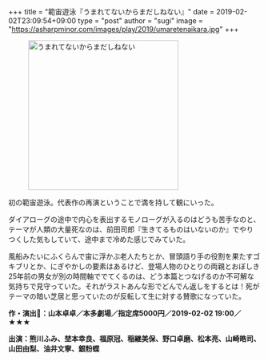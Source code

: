 +++
title = "範宙遊泳『うまれてないからまだしねない』"
date = 2019-02-02T23:09:54+09:00
type = "post"
author = "sugi"
image = "https://asharpminor.com/images/play/2019/umaretenaikara.jpg"
+++
<figure class="alignleft"><img src="/images/play/2019/umaretenaikara.jpg" alt="うまれてないからまだしねない" style="width: 300px !important;"></figure>

初の範宙遊泳。代表作の再演ということで満を持して観にいった。

ダイアローグの途中で内心を表出するモノローグが入るのはどうも苦手なのと、テーマが人類の大量死なのは、前田司郎『生きてるものはいないのか』でやりつくした気もしていて、途中まで冷めた感じでみていた。

風船みたいにふくらんで宙に浮かぶ老人たちとか、冒頭語り手の役割を果たすゴキブリとか、にぎやかしの要素はあるけど、登場人物のひとりの両親とおぼしき25年前の男女が別の時間軸ででてくるのは、どう本篇とつなげるのか不可解な気持ちで見守っていた。それがラストあんな形でどんでん返しをするとは！死がテーマの暗い芝居と思っていたのが反転して生に対する賛歌になっていた。

**作・演出：山本卓卓／本多劇場／指定席5000円／2019-02-02 19:00／★★★**

**出演：熊川ふみ、埜本幸良、福原冠、稲継美保、野口卓磨、松本亮、山崎皓司、山田由梨、油井文寧、銀粉蝶**
